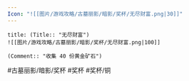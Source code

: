 ```yaml
---
Icon: "![[图片/游戏攻略/古墓丽影/暗影/奖杯/无尽财富.png|30]]"
---
```

```ad-common-bronze-trophy
title: (Title:: "无尽财富")
![[图片/游戏攻略/古墓丽影/暗影/奖杯/无尽财富.png|100]]

(Comment:: "收集 40 份黄金矿石")
```

#古墓丽影/暗影/奖杯 #奖杯 #奖杯/铜
